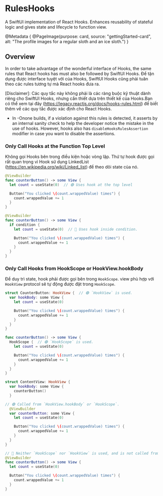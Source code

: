 # RulesHooks

A SwiftUI implementation of React Hooks. Enhances reusability of stateful logic and gives state and lifecycle to function view.

@Metadata {
  @PageImage(purpose: card, source: "gettingStarted-card", alt: "The profile images for a regular sloth and an ice sloth.")
}

## Overview

In order to take advantage of the wonderful interface of Hooks, the same rules that React hooks has must also be followed by SwiftUI Hooks.
Để tận dụng được interface tuyệt vời của Hooks, SwiftUI Hooks cũng phải tuân theo các rules tương tự mà React hooks đưa ra.

[Disclaimer]: Các quy tắc này không phải là các ràng buộc kỹ thuật dành riêng cho SwiftUI Hooks, nhưng cần thiết dựa trên thiết kế của Hooks.Bạn có thể xem tại đây (https://legacy.reactjs.org/docs/hooks-rules.html) để biết thêm về các quy tắc được xác định cho React Hooks.

* In -Onone builds, if a violation against this rules is detected, it asserts by an internal sanity check to help the developer notice the mistake in the use of hooks. However, hooks also has `disableHooksRulesAssertion` modifier in case you want to disable the assertions.

### Only Call Hooks at the Function Top Level

Không gọi Hooks bên trong điều kiện hoặc vòng lặp. Thứ tự hook được gọi rất quan trọng vì Hook sử dụng LinkedList (https://en.wikipedia.org/wiki/Linked_list) để theo dõi state của nó.

```swift
@ViewBuilder
func counterButton() -> some View {
  let count = useState(0)  // 🟢 Uses hook at the top level

  Button("You clicked \(count.wrappedValue) times") {
    count.wrappedValue += 1
  }
}
```

```swift
@ViewBuilder
func counterButton() -> some View {
  if condition {
    let count = useState(0)  // 🔴 Uses hook inside condition.

    Button("You clicked \(count.wrappedValue) times") {
      count.wrappedValue += 1
    }
  }
}
```

### Only Call Hooks from HookScope or HookView.hookBody

Để duy trì state, hook phải được gọi bên trong `HookScope`. view phù hợp với `HookView` protocol sẽ tự động được đặt trong `HookScope`.

```swift
struct CounterButton: HookView {  // 🟢 `HookView` is used.
  var hookBody: some View {
    let count = useState(0)

    Button("You clicked \(count.wrappedValue) times") {
      count.wrappedValue += 1
    }
  }
}

```

```swift
func counterButton() -> some View {
  HookScope {  // 🟢 `HookScope` is used.
    let count = useState(0)

    Button("You clicked \(count.wrappedValue) times") {
      count.wrappedValue += 1
    }
  }
}
```

```swift
struct ContentView: HookView {
  var hookBody: some View {
    counterButton()
  }

// 🟢 Called from `HookView.hookBody` or `HookScope`.
  @ViewBuilder
  var counterButton: some View {
    let count = useState(0)

    Button("You clicked \(count.wrappedValue) times") {
      count.wrappedValue += 1
    }
  }
}
```

```swift
// 🔴 Neither `HookScope` nor `HookView` is used, and is not called from them.
@ViewBuilder
func counterButton() -> some View {
  let count = useState(0)

  Button("You clicked \(count.wrappedValue) times") {
    count.wrappedValue += 1
  }
}
```
